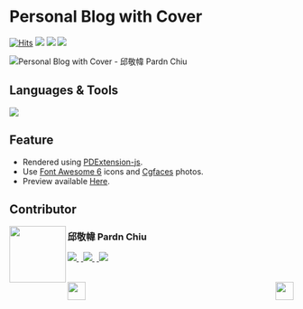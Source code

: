 # Personal Blog with Cover

<a href="https://hits.sh/github.com/pardnchiu/personal-blog-with-cover/"><img alt="Hits" src="https://hits.sh/github.com/pardnchiu/personal-blog-with-cover.svg?label=Hit"/></a> <img src="https://img.shields.io/github/repo-size/pardnchiu/personal-blog-with-cover?label=Size"> <img src="https://img.shields.io/github/license/pardnchiu/personal-blog-with-cover?label=License"> <img src="https://img.shields.io/badge/Developer-邱敬幃%20Pardn%20Chiu-A374BF">

![Personal Blog with Cover - 邱敬幃 Pardn Chiu](https://pardn.io/image/repo/personal-blog-with-cover.jpg)

## Languages & Tools

![](https://skillicons.dev/icons?i=html,css,sass,javascript,vscode)

## Feature

- Rendered using [PDExtension-js](https://github.com/pardnchiu/PDExtension-js).
- Use [Font Awesome 6](https://fontawesome.com/v6/search) icons and [Cgfaces](https://cgfaces.com) photos.
- Preview available [Here](https://pardnchiu.github.io/personal-blog-with-cover/).

## Contributor

<a href="https://pardn.io">
<img src=https://pardn.io/image/head-s.jpg align=left width=100 height=100>
</a>

### 邱敬幃 Pardn Chiu

<a href="mailto:mail@pardn.ltd">
  <img src="https://pardn.io/image/mail.svg">
</a>&nbsp<a href="https://linkedin.com/in/pardnchiu">
  <img src="https://skillicons.dev/icons?i=linkedin">
</a>&nbsp<a href="https://pardn.io/blog">
  <img src="https://pardn.io/image/blog.svg">
</a>

<br>
<br>
<br>

<a href=https://github.com/pardnchiu/personal-blog>
  <img align=left src=https://pardn.io/image/left.svg height=32>
</a>

<a href=https://github.com/pardnchiu/classic-blog>
  <img align=right src=https://pardn.io/image/right.svg height=32>
</a>
